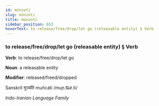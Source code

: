 ```yaml
---
id: münzoti
slug: münzoti
title: münzoti
sidebar_position: 653
hoverText: to release/free/drop/let go (releasable entity) § Verb
---
```


### to release/free/drop/let go (releasable entity) § Verb

**Verb**: to release/free/drop/let go

**Noun**: a releasable entity

**Modifier**: released/freed/dropped

Sanskrit मुञ्चति muñcáti  /muɲ.t͡ɕɐ́.ti/

*Indo-Iranian Language Family*